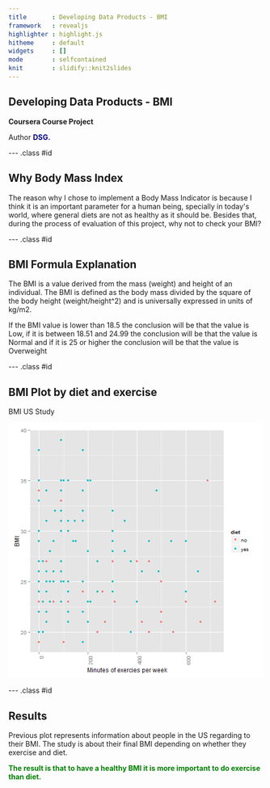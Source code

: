 ```yaml
---
title       : Developing Data Products - BMI
framework   : revealjs     
highlighter : highlight.js  
hitheme     : default       
widgets     : []           
mode        : selfcontained 
knit        : slidify::knit2slides
---
```



## Developing Data Products - BMI

**Coursera Course Project**

Author <span style="color:darkblue; font-weight:bold">DSG.</span>


--- .class #id 

## Why Body Mass Index

The reason why I chose to implement a Body Mass Indicator is because I think it is an important parameter for a human being, specially in today's world, where general diets are not as healthy as it should be. Besides that, during the process of evaluation of this project, why not to check your BMI?


--- .class #id 

## BMI Formula Explanation

The BMI is a value derived from the mass (weight) and height of an individual. The BMI is defined as the body mass divided by the square of the body height (weight/height^2) and is universally expressed in units of kg/m2. 

If the BMI value is lower than 18.5 the conclusion will be that the value is Low, if it is between 18.51 and 24.99 the conclusion will be that the value is Normal and if it is 25 or higher the conclusion will be that the value is Overweight


--- .class #id 

## BMI Plot by diet and exercise

BMI US Study

![plot of chunk unnamed-chunk-1](assets/fig/unnamed-chunk-1-1.png) 

--- .class #id 

## Results

Previous plot represents information about people in the US regarding to their BMI. The study is about their final BMI  depending on whether they exercise and diet.

<span style="color:green; font-weight:bold">The result is that to have a healthy BMI it is more important to do exercise than diet.</span>

